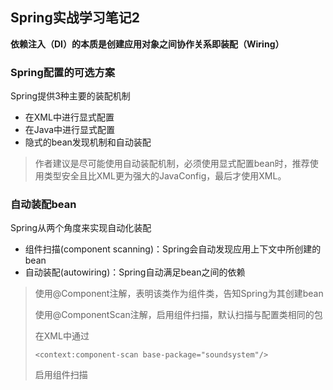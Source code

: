 ## Spring实战学习笔记2

**依赖注入（DI）的本质是创建应用对象之间协作关系即装配（Wiring）**

### Spring配置的可选方案

Spring提供3种主要的装配机制

* 在XML中进行显式配置
* 在Java中进行显式配置
* 隐式的bean发现机制和自动装配

> 作者建议是尽可能使用自动装配机制，必须使用显式配置bean时，推荐使用类型安全且比XML更为强大的JavaConfig，最后才使用XML。

### 自动装配bean

Spring从两个角度来实现自动化装配

* 组件扫描(component scanning)：Spring会自动发现应用上下文中所创建的bean
* 自动装配(autowiring)：Spring自动满足bean之间的依赖

> 使用@Component注解，表明该类作为组件类，告知Spring为其创建bean
>
> 使用@ComponentScan注解，启用组件扫描，默认扫描与配置类相同的包
>
> 在XML中通过
>
> ```
> <context:component-scan base-package="soundsystem"/>
> ```
>
> 启用组件扫描